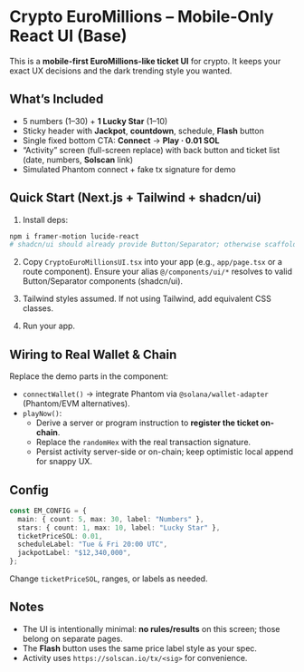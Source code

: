 # Crypto EuroMillions – Mobile-Only React UI (Base)

This is a **mobile-first EuroMillions-like ticket UI** for crypto. It keeps your exact UX decisions and the dark trending style you wanted.

## What’s Included
- 5 numbers (1–30) + **1 Lucky Star** (1–10)
- Sticky header with **Jackpot**, **countdown**, schedule, **Flash** button
- Single fixed bottom CTA: **Connect** → **Play · 0.01 SOL**
- “Activity” screen (full-screen replace) with back button and ticket list (date, numbers, **Solscan** link)
- Simulated Phantom connect + fake tx signature for demo

## Quick Start (Next.js + Tailwind + shadcn/ui)

1. Install deps:
```bash
npm i framer-motion lucide-react
# shadcn/ui should already provide Button/Separator; otherwise scaffold them or replace with your own
```

2. Copy `CryptoEuroMillionsUI.tsx` into your app (e.g., `app/page.tsx` or a route component). Ensure your alias `@/components/ui/*` resolves to valid Button/Separator components (shadcn/ui).

3. Tailwind styles assumed. If not using Tailwind, add equivalent CSS classes.

4. Run your app.

## Wiring to Real Wallet & Chain

Replace the demo parts in the component:
- `connectWallet()` → integrate Phantom via `@solana/wallet-adapter` (Phantom/EVM alternatives).
- `playNow()`:
  - Derive a server or program instruction to **register the ticket on-chain**.
  - Replace the `randomHex` with the real transaction signature.
  - Persist activity server-side or on-chain; keep optimistic local append for snappy UX.

## Config

```ts
const EM_CONFIG = {
  main: { count: 5, max: 30, label: "Numbers" },
  stars: { count: 1, max: 10, label: "Lucky Star" },
  ticketPriceSOL: 0.01,
  scheduleLabel: "Tue & Fri 20:00 UTC",
  jackpotLabel: "$12,340,000",
};
```
Change `ticketPriceSOL`, ranges, or labels as needed.

## Notes
- The UI is intentionally minimal: **no rules/results** on this screen; those belong on separate pages.
- The **Flash** button uses the same price label style as your spec.
- Activity uses `https://solscan.io/tx/<sig>` for convenience.
